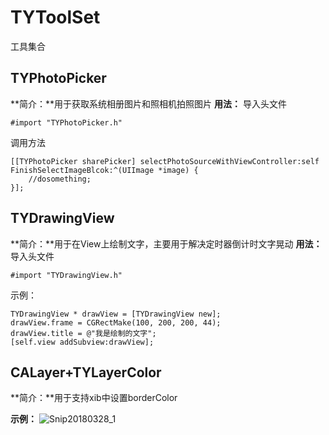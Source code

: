 # TYToolSet
工具集合
## TYPhotoPicker
**简介：**用于获取系统相册图片和照相机拍照图片
**用法：**
导入头文件

```
#import "TYPhotoPicker.h"
```
调用方法

```
[[TYPhotoPicker sharePicker] selectPhotoSourceWithViewController:self FinishSelectImageBlcok:^(UIImage *image) {
    //dosomething;
}];
```

## TYDrawingView
**简介：**用于在View上绘制文字，主要用于解决定时器倒计时文字晃动
**用法：**
导入头文件

```
#import "TYDrawingView.h"
```

示例：

```
TYDrawingView * drawView = [TYDrawingView new];
drawView.frame = CGRectMake(100, 200, 200, 44);
drawView.title = @"我是绘制的文字";
[self.view addSubview:drawView];
```

## CALayer+TYLayerColor
**简介：**用于支持xib中设置borderColor

**示例：**
![Snip20180328_1](http://7xtfqf.com1.z0.glb.clouddn.com/Snip20180328_1.png)

